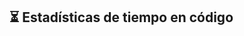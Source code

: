 ## ⏳ Estadísticas de tiempo en código 
<!--START_SECTION:waka-->
<!-- Aquí se insertarán automáticamente las stats -->
<!--END_SECTION:waka-->

